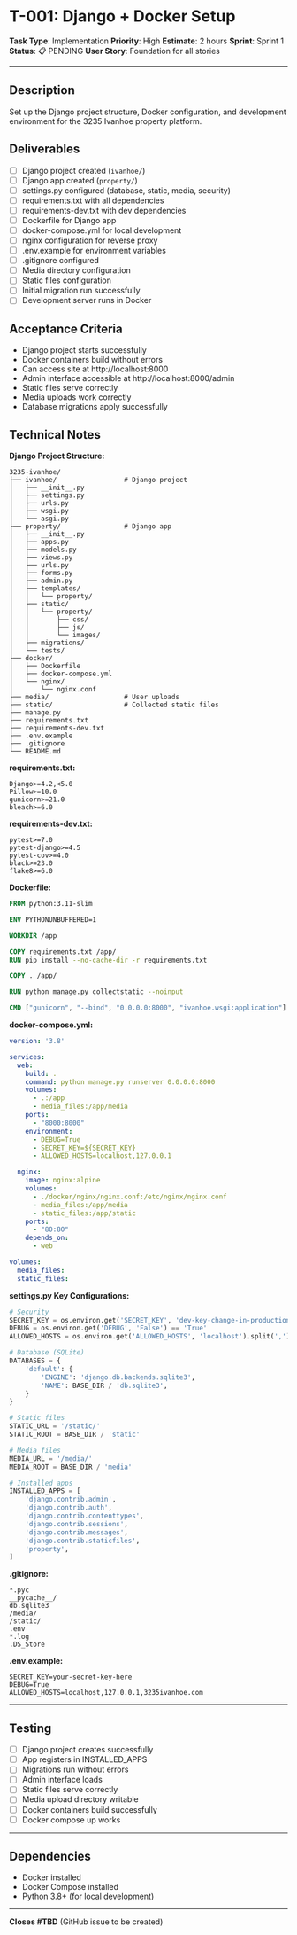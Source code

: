 # T-001: Django + Docker Setup

**Task Type**: Implementation
**Priority**: High
**Estimate**: 2 hours
**Sprint**: Sprint 1
**Status**: 📋 PENDING
**User Story**: Foundation for all stories

---

## Description

Set up the Django project structure, Docker configuration, and development environment for the 3235 Ivanhoe property platform.

## Deliverables

- [ ] Django project created (`ivanhoe/`)
- [ ] Django app created (`property/`)
- [ ] settings.py configured (database, static, media, security)
- [ ] requirements.txt with all dependencies
- [ ] requirements-dev.txt with dev dependencies
- [ ] Dockerfile for Django app
- [ ] docker-compose.yml for local development
- [ ] nginx configuration for reverse proxy
- [ ] .env.example for environment variables
- [ ] .gitignore configured
- [ ] Media directory configuration
- [ ] Static files configuration
- [ ] Initial migration run successfully
- [ ] Development server runs in Docker

## Acceptance Criteria

- Django project starts successfully
- Docker containers build without errors
- Can access site at http://localhost:8000
- Admin interface accessible at http://localhost:8000/admin
- Static files serve correctly
- Media uploads work correctly
- Database migrations apply successfully

## Technical Notes

**Django Project Structure:**
```
3235-ivanhoe/
├── ivanhoe/                 # Django project
│   ├── __init__.py
│   ├── settings.py
│   ├── urls.py
│   ├── wsgi.py
│   └── asgi.py
├── property/                # Django app
│   ├── __init__.py
│   ├── apps.py
│   ├── models.py
│   ├── views.py
│   ├── urls.py
│   ├── forms.py
│   ├── admin.py
│   ├── templates/
│   │   └── property/
│   ├── static/
│   │   └── property/
│   │       ├── css/
│   │       ├── js/
│   │       └── images/
│   ├── migrations/
│   └── tests/
├── docker/
│   ├── Dockerfile
│   ├── docker-compose.yml
│   └── nginx/
│       └── nginx.conf
├── media/                   # User uploads
├── static/                  # Collected static files
├── manage.py
├── requirements.txt
├── requirements-dev.txt
├── .env.example
├── .gitignore
└── README.md
```

**requirements.txt:**
```
Django>=4.2,<5.0
Pillow>=10.0
gunicorn>=21.0
bleach>=6.0
```

**requirements-dev.txt:**
```
pytest>=7.0
pytest-django>=4.5
pytest-cov>=4.0
black>=23.0
flake8>=6.0
```

**Dockerfile:**
```dockerfile
FROM python:3.11-slim

ENV PYTHONUNBUFFERED=1

WORKDIR /app

COPY requirements.txt /app/
RUN pip install --no-cache-dir -r requirements.txt

COPY . /app/

RUN python manage.py collectstatic --noinput

CMD ["gunicorn", "--bind", "0.0.0.0:8000", "ivanhoe.wsgi:application"]
```

**docker-compose.yml:**
```yaml
version: '3.8'

services:
  web:
    build: .
    command: python manage.py runserver 0.0.0.0:8000
    volumes:
      - .:/app
      - media_files:/app/media
    ports:
      - "8000:8000"
    environment:
      - DEBUG=True
      - SECRET_KEY=${SECRET_KEY}
      - ALLOWED_HOSTS=localhost,127.0.0.1

  nginx:
    image: nginx:alpine
    volumes:
      - ./docker/nginx/nginx.conf:/etc/nginx/nginx.conf
      - media_files:/app/media
      - static_files:/app/static
    ports:
      - "80:80"
    depends_on:
      - web

volumes:
  media_files:
  static_files:
```

**settings.py Key Configurations:**

```python
# Security
SECRET_KEY = os.environ.get('SECRET_KEY', 'dev-key-change-in-production')
DEBUG = os.environ.get('DEBUG', 'False') == 'True'
ALLOWED_HOSTS = os.environ.get('ALLOWED_HOSTS', 'localhost').split(',')

# Database (SQLite)
DATABASES = {
    'default': {
        'ENGINE': 'django.db.backends.sqlite3',
        'NAME': BASE_DIR / 'db.sqlite3',
    }
}

# Static files
STATIC_URL = '/static/'
STATIC_ROOT = BASE_DIR / 'static'

# Media files
MEDIA_URL = '/media/'
MEDIA_ROOT = BASE_DIR / 'media'

# Installed apps
INSTALLED_APPS = [
    'django.contrib.admin',
    'django.contrib.auth',
    'django.contrib.contenttypes',
    'django.contrib.sessions',
    'django.contrib.messages',
    'django.contrib.staticfiles',
    'property',
]
```

**.gitignore:**
```
*.pyc
__pycache__/
db.sqlite3
/media/
/static/
.env
*.log
.DS_Store
```

**.env.example:**
```
SECRET_KEY=your-secret-key-here
DEBUG=True
ALLOWED_HOSTS=localhost,127.0.0.1,3235ivanhoe.com
```

---

## Testing

- [ ] Django project creates successfully
- [ ] App registers in INSTALLED_APPS
- [ ] Migrations run without errors
- [ ] Admin interface loads
- [ ] Static files serve correctly
- [ ] Media upload directory writable
- [ ] Docker containers build successfully
- [ ] Docker compose up works

---

## Dependencies

- Docker installed
- Docker Compose installed
- Python 3.8+ (for local development)

---

**Closes #TBD** (GitHub issue to be created)
